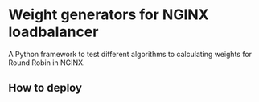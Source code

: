 # Weight generators for NGINX loadbalancer

A Python framework to test different algorithms to calculating weights for Round Robin in NGINX.

## How to deploy